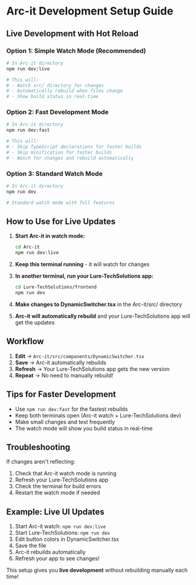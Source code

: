 # Arc-it Development Setup Guide

## Live Development with Hot Reload

### Option 1: Simple Watch Mode (Recommended)
```bash
# In Arc-it directory
npm run dev:live

# This will:
# - Watch src/ directory for changes
# - Automatically rebuild when files change
# - Show build status in real-time
```

### Option 2: Fast Development Mode
```bash
# In Arc-it directory
npm run dev:fast

# This will:
# - Skip TypeScript declarations for faster builds
# - Skip minification for faster builds
# - Watch for changes and rebuild automatically
```

### Option 3: Standard Watch Mode
```bash
# In Arc-it directory
npm run dev

# Standard watch mode with full features
```

## How to Use for Live Updates

1. **Start Arc-it in watch mode:**
   ```bash
   cd Arc-it
   npm run dev:live
   ```

2. **Keep this terminal running** - it will watch for changes

3. **In another terminal, run your Lure-TechSolutions app:**
   ```bash
   cd Lure-TechSolutions/frontend
   npm run dev
   ```

4. **Make changes to DynamicSwitcher.tsx** in the Arc-it/src/ directory

5. **Arc-it will automatically rebuild** and your Lure-TechSolutions app will get the updates

## Workflow

1. **Edit** → `Arc-it/src/components/DynamicSwitcher.tsx`
2. **Save** → Arc-it automatically rebuilds
3. **Refresh** → Your Lure-TechSolutions app gets the new version
4. **Repeat** → No need to manually rebuild!

## Tips for Faster Development

- Use `npm run dev:fast` for the fastest rebuilds
- Keep both terminals open (Arc-it watch + Lure-TechSolutions dev)
- Make small changes and test frequently
- The watch mode will show you build status in real-time

## Troubleshooting

If changes aren't reflecting:
1. Check that Arc-it watch mode is running
2. Refresh your Lure-TechSolutions app
3. Check the terminal for build errors
4. Restart the watch mode if needed

## Example: Live UI Updates

1. Start Arc-it watch: `npm run dev:live`
2. Start Lure-TechSolutions: `npm run dev`
3. Edit button colors in DynamicSwitcher.tsx
4. Save the file
5. Arc-it rebuilds automatically
6. Refresh your app to see changes!

This setup gives you **live development** without rebuilding manually each time!
